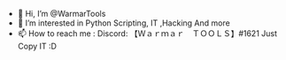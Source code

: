 - 👋 Hi, I’m @WarmarTools
- 👀 I’m interested in Python Scripting, IT ,Hacking And more 
- 📫 How to reach me : Discord: 【Ｗａｒｍａｒ　ＴＯＯＬＳ】#1621 Just Copy IT :D

<!---
WarmarTools/WarmarTools is a ✨ special ✨ repository because its `README.md` (this file) appears on your GitHub profile.
You can click the Preview link to take a look at your changes.
--->
